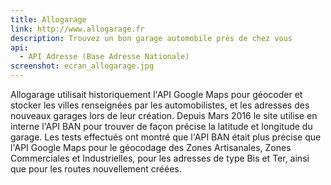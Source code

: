 ```yaml
---
title: Allogarage
link: http://www.allogarage.fr
description: Trouvez un bon garage automobile près de chez vous
api:
  - API Adresse (Base Adresse Nationale)
screenshot: ecran_allogarage.jpg
---
```


Allogarage utilisait historiquement l'API Google Maps pour géocoder et stocker les villes renseignées par les automobilistes, et les adresses des nouveaux garages lors de leur création. Depuis Mars 2016 le site utilise en interne l'API BAN pour trouver de façon précise la latitude et longitude du garage. Les tests effectués ont montré que l'API BAN était plus précise que l'API Google Maps pour le géocodage des Zones Artisanales, Zones Commerciales et Industrielles, pour les adresses de type Bis et Ter, ainsi que pour les routes nouvellement créées.
